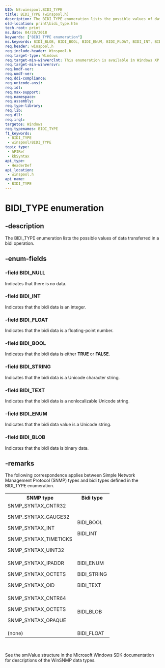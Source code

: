 ```yaml
---
UID: NE:winspool.BIDI_TYPE
title: BIDI_TYPE (winspool.h)
description: The BIDI_TYPE enumeration lists the possible values of data transferred in a bidi operation.
old-location: print\bidi_type.htm
tech.root: print
ms.date: 04/20/2018
keywords: ["BIDI_TYPE enumeration"]
ms.keywords: BIDI_BLOB, BIDI_BOOL, BIDI_ENUM, BIDI_FLOAT, BIDI_INT, BIDI_NULL, BIDI_STRING, BIDI_TEXT, BIDI_TYPE, BIDI_TYPE enumeration [Print Devices], print.bidi_type, spoolfnc_35a684ef-3bbf-4f33-86e9-b4a3bddbbb51.xml, winspool/BIDI_BLOB, winspool/BIDI_BOOL, winspool/BIDI_ENUM, winspool/BIDI_FLOAT, winspool/BIDI_INT, winspool/BIDI_NULL, winspool/BIDI_STRING, winspool/BIDI_TEXT, winspool/BIDI_TYPE
req.header: winspool.h
req.include-header: Winspool.h
req.target-type: Windows
req.target-min-winverclnt: This enumeration is available in Windows XP and later operating systems.
req.target-min-winversvr: 
req.kmdf-ver: 
req.umdf-ver: 
req.ddi-compliance: 
req.unicode-ansi: 
req.idl: 
req.max-support: 
req.namespace: 
req.assembly: 
req.type-library: 
req.lib: 
req.dll: 
req.irql: 
targetos: Windows
req.typenames: BIDI_TYPE
f1_keywords:
 - BIDI_TYPE
 - winspool/BIDI_TYPE
topic_type:
 - APIRef
 - kbSyntax
api_type:
 - HeaderDef
api_location:
 - winspool.h
api_name:
 - BIDI_TYPE
---
```


# BIDI_TYPE enumeration


## -description

The BIDI_TYPE enumeration lists the possible values of data transferred in a bidi operation.

## -enum-fields

### -field BIDI_NULL

Indicates that there is no data.

### -field BIDI_INT

Indicates that the bidi data is an integer.

### -field BIDI_FLOAT

Indicates that the bidi data is a floating-point number.

### -field BIDI_BOOL

Indicates that the bidi data is either <b>TRUE</b> or <b>FALSE</b>.

### -field BIDI_STRING

Indicates that the bidi data is a Unicode character string.

### -field BIDI_TEXT

Indicates that the bidi data is a nonlocalizable Unicode string.

### -field BIDI_ENUM

Indicates that the bidi data value is a Unicode string.

### -field BIDI_BLOB

Indicates that the bidi data is binary data.

## -remarks

The following correspondence applies between Simple Network Management Protocol (SNMP) types and bidi types defined in the BIDI_TYPE enumeration.

<table>
<tr>
<th>SNMP type</th>
<th>Bidi type</th>
</tr>
<tr>
<td>
SNMP_SYNTAX_CNTR32

SNMP_SYNTAX_GAUGE32

SNMP_SYNTAX_INT

SNMP_SYNTAX_TIMETICKS

SNMP_SYNTAX_UINT32

</td>
<td>
BIDI_BOOL

BIDI_INT

</td>
</tr>
<tr>
<td>
SNMP_SYNTAX_IPADDR

SNMP_SYNTAX_OCTETS

SNMP_SYNTAX_OID

</td>
<td>
BIDI_ENUM

BIDI_STRING

BIDI_TEXT

</td>
</tr>
<tr>
<td>
SNMP_SYNTAX_CNTR64

SNMP_SYNTAX_OCTETS

SNMP_SYNTAX_OPAQUE

</td>
<td>
BIDI_BLOB

</td>
</tr>
<tr>
<td>
(none)

</td>
<td>
BIDI_FLOAT

</td>
</tr>
</table>
 

See the smiValue structure in the Microsoft Windows SDK documentation for descriptions of the WinSNMP data types.


